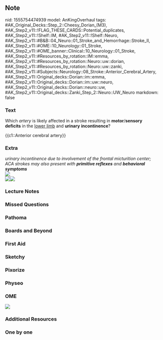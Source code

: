 ## Note
nid: 1555754474939
model: AnKingOverhaul
tags: #AK_Original_Decks::Step_2::Cheesy_Dorian_(M3), #AK_Step2_v11::!FLAG_THESE_CARDS::Potential_duplicates, #AK_Step2_v11::!Shelf::IM, #AK_Step2_v11::!Shelf::Neuro, #AK_Step2_v11::#B&B::04_Neuro::01_Stroke_and_Hemorrhage::Stroke_II, #AK_Step2_v11::#OME::10_Neurology::01_Stroke, #AK_Step2_v11::#OME_banner::Clinical::10_Neurology::01_Stroke, #AK_Step2_v11::#Resources_by_rotation::IM::emma, #AK_Step2_v11::#Resources_by_rotation::Neuro::uw::dorian, #AK_Step2_v11::#Resources_by_rotation::Neuro::uw::zanki, #AK_Step2_v11::#Subjects::Neurology::08_Stroke::Anterior_Cerebral_Artery, #AK_Step2_v11::Original_decks::Dorian::im::emma, #AK_Step2_v11::Original_decks::Dorian::im::uw::neuro, #AK_Step2_v11::Original_decks::Dorian::neuro::uw, #AK_Step2_v11::Original_decks::Zanki_Step_2::Neuro::UW_Neuro
markdown: false

### Text
Which <i>artery</i> is likely affected in a stroke resulting in
<b>motor</b>/<b>sensory</b> <b>deficits</b> in the <u>lower
limb</u> and <b>urinary</b> <b>incontinence</b>?
<div>
  {{c1::Anterior cerebral artery}}
</div>

### Extra
<div>
  <div>
    <i>urinary incontinence due to involvement of the frontal
    micturition center; ACA strokes may also present with
    <b>primitive reflexes</b> and <b>behavioral symptoms</b></i>
  </div>
  <div>
    <i><img src="paste-4421351003652097.jpg"></i>
  </div>
  <div>
    <i><img src=
    "Stroke%20Clinical%20Presentations.png"></i><i><img src=
    "paste-351388454355337.jpg"></i>
  </div>
</div>

### Lecture Notes


### Missed Questions


### Pathoma


### Boards and Beyond


### First Aid


### Sketchy


### Pixorize


### Physeo


### OME
<div class="ome-widget">
  <a href=
  "https://onlinemeded.org/spa/neurology/stroke/acquire?ref=anki"><img src="_OME_AnkiFlashcards_Lesson_1.png"></a>
</div>

### Additional Resources


### One by one

